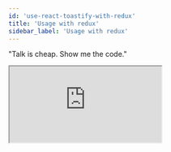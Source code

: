 ```yaml
---
id: 'use-react-toastify-with-redux'
title: 'Usage with redux'
sidebar_label: 'Usage with redux'
---
```


"Talk is cheap. Show me the code."

<iframe
     src="https://codesandbox.io/embed/2485wxy78j?autoresize=1&fontsize=14&hidenavigation=1&theme=dark&view=preview"
     style={
       {
            width:"100%",
            height: "500px",
            border:0,
          borderRadius: "4px",
          overflow:"hidden"
       }
     }
     title="Use react-toastify with redux"
     allow="geolocation; microphone; camera; midi; vr; accelerometer; gyroscope; payment; ambient-light-sensor; encrypted-media; usb"
     sandbox="allow-modals allow-forms allow-popups allow-scripts allow-same-origin"
/>
